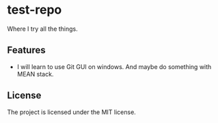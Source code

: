 test-repo
========

Where I try all the things.


Features
--------

- I will learn to use Git GUI on windows. And maybe do something with MEAN stack.


License
-------

The project is licensed under the MIT license. 